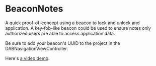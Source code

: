 BeaconNotes
===========

A quick proof-of-concept using a beacon to lock and unlock and application. A key-fob-like beacon could be used to ensure notes only authorized users are able to access application data.

Be sure to add your beacon's UUID to the project in the DABNavigationViewController.

Here's [a video demo](http://drewb.org/post/90272374828/quick-sunday-experiment-using-an-ibeacon-to).
